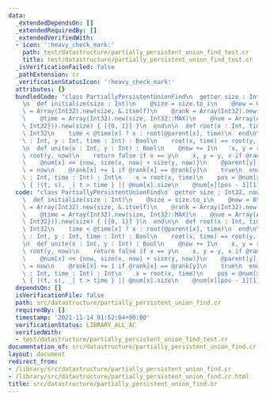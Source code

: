 ```yaml
---
data:
  _extendedDependsOn: []
  _extendedRequiredBy: []
  _extendedVerifiedWith:
  - icon: ':heavy_check_mark:'
    path: test/datastructure/partially_persistent_union_find_test.cr
    title: test/datastructure/partially_persistent_union_find_test.cr
  _isVerificationFailed: false
  _pathExtension: cr
  _verificationStatusIcon: ':heavy_check_mark:'
  attributes: {}
  bundledCode: "class PartiallyPersistentUnionFind\n  getter size : Int32, now : Int32\n\
    \n  def initialize(size : Int)\n    @size = size.to_i\n    @now = 0\n    @parent\
    \ = Array(Int32).new(size, &.itself)\n    @rank = Array(Int32).new(size, 0)\n\
    \    @time = Array(Int32).new(size, Int32::MAX)\n    @num = Array(Array({Int32,\
    \ Int32})).new(size) { [{0, 1}] }\n  end\n\n  def root(x : Int, time : Int) :\
    \ Int32\n    time < @time[x] ? x : root(@parent[x], time)\n  end\n\n  def same?(x\
    \ : Int, y : Int, time : Int) : Bool\n    root(x, time) == root(y, time)\n  end\n\
    \n  def unite(x : Int, y : Int) : Bool\n    @now += 1\n    x, y = root(x, now),\
    \ root(y, now)\n    return false if x == y\n    x, y = y, x if @rank[x] < @rank[y]\n\
    \    @num[x] << {now, size(x, now) + size(y, now)}\n    @parent[y] = x\n    @time[y]\
    \ = now\n    @rank[x] += 1 if @rank[x] == @rank[y]\n    true\n  end\n\n  def size(x\
    \ : Int, time : Int) : Int\n    x = root(x, time)\n    pos = @num[x].bsearch_index\
    \ { |(t, s), _| t > time } || @num[x].size\n    @num[x][pos - 1][1]\n  end\nend\n"
  code: "class PartiallyPersistentUnionFind\n  getter size : Int32, now : Int32\n\n\
    \  def initialize(size : Int)\n    @size = size.to_i\n    @now = 0\n    @parent\
    \ = Array(Int32).new(size, &.itself)\n    @rank = Array(Int32).new(size, 0)\n\
    \    @time = Array(Int32).new(size, Int32::MAX)\n    @num = Array(Array({Int32,\
    \ Int32})).new(size) { [{0, 1}] }\n  end\n\n  def root(x : Int, time : Int) :\
    \ Int32\n    time < @time[x] ? x : root(@parent[x], time)\n  end\n\n  def same?(x\
    \ : Int, y : Int, time : Int) : Bool\n    root(x, time) == root(y, time)\n  end\n\
    \n  def unite(x : Int, y : Int) : Bool\n    @now += 1\n    x, y = root(x, now),\
    \ root(y, now)\n    return false if x == y\n    x, y = y, x if @rank[x] < @rank[y]\n\
    \    @num[x] << {now, size(x, now) + size(y, now)}\n    @parent[y] = x\n    @time[y]\
    \ = now\n    @rank[x] += 1 if @rank[x] == @rank[y]\n    true\n  end\n\n  def size(x\
    \ : Int, time : Int) : Int\n    x = root(x, time)\n    pos = @num[x].bsearch_index\
    \ { |(t, s), _| t > time } || @num[x].size\n    @num[x][pos - 1][1]\n  end\nend\n"
  dependsOn: []
  isVerificationFile: false
  path: src/datastructure/partially_persistent_union_find.cr
  requiredBy: []
  timestamp: '2021-11-14 01:52:04+00:00'
  verificationStatus: LIBRARY_ALL_AC
  verifiedWith:
  - test/datastructure/partially_persistent_union_find_test.cr
documentation_of: src/datastructure/partially_persistent_union_find.cr
layout: document
redirect_from:
- /library/src/datastructure/partially_persistent_union_find.cr
- /library/src/datastructure/partially_persistent_union_find.cr.html
title: src/datastructure/partially_persistent_union_find.cr
---
```

